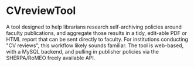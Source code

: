 CVreviewTool
============

A tool designed to help librarians research self-archiving policies around faculty publications, and aggregate those results in a tidy, edit-able PDF or HTML report that can be sent directly to faculty.  For institutions conducting "CV reviews", this workflow likely sounds familiar.   The tool is web-based, with a MySQL backend, and pulling in publisher policies via the SHERPA/RoMEO freely available API.
